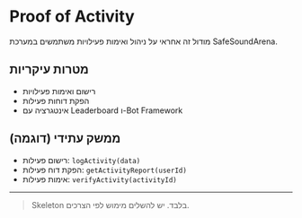 # Proof of Activity

מודול זה אחראי על ניהול ואימות פעילויות משתמשים במערכת SafeSoundArena.

## מטרות עיקריות
- רישום ואימות פעילויות
- הפקת דוחות פעילות
- אינטגרציה עם Leaderboard ו-Bot Framework

## ממשק עתידי (דוגמה)
- רישום פעילות: `logActivity(data)`
- הפקת דוח פעילות: `getActivityReport(userId)`
- אימות פעילות: `verifyActivity(activityId)`

---

> Skeleton בלבד. יש להשלים מימוש לפי הצרכים.
